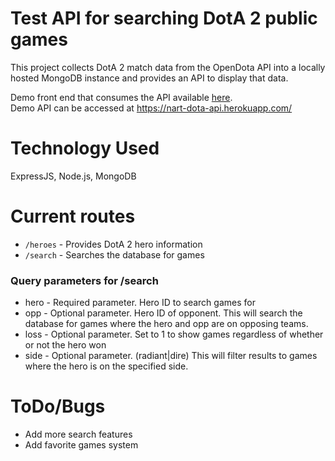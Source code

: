 # Test API for searching DotA 2 public games
This project collects DotA 2 match data from the OpenDota API into a locally hosted MongoDB instance and provides an API to display that data.  

Demo front end that consumes the API available [here](https://nart-dota-app.herokuapp.com/).  
Demo API can be accessed at https://nart-dota-api.herokuapp.com/

# Technology Used
ExpressJS, Node.js, MongoDB

# Current routes
* `/heroes` - Provides DotA 2 hero information
* `/search` - Searches the database for games
### Query parameters for /search
* hero - Required parameter. Hero ID to search games for
* opp - Optional parameter. Hero ID of opponent. This will search the database for games where the hero and opp are on opposing teams.
* loss - Optional parameter. Set to 1 to show games regardless of whether or not the hero won
* side - Optional parameter. (radiant|dire) This will filter results to games where the hero is on the specified side.

# ToDo/Bugs
* Add more search features
* Add favorite games system
